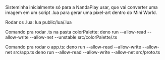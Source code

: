 Sisteminha inicialmente só para a NandaPlay usar, que vai converter uma imagem em um script .lua para gerar uma pixel-art dentro do Mini World.

Rodar os .lua: lua public/lua/.lua

Comando pra rodar .ts na pasta colorPalette:
deno run --allow-read --allow-write --allow-net --unstable src/colorPalette/.ts

Comando pra rodar o app.ts:
deno run --allow-read --allow-write --allow-net src/app.ts
deno run --allow-read --allow-write --allow-net src/proto.ts